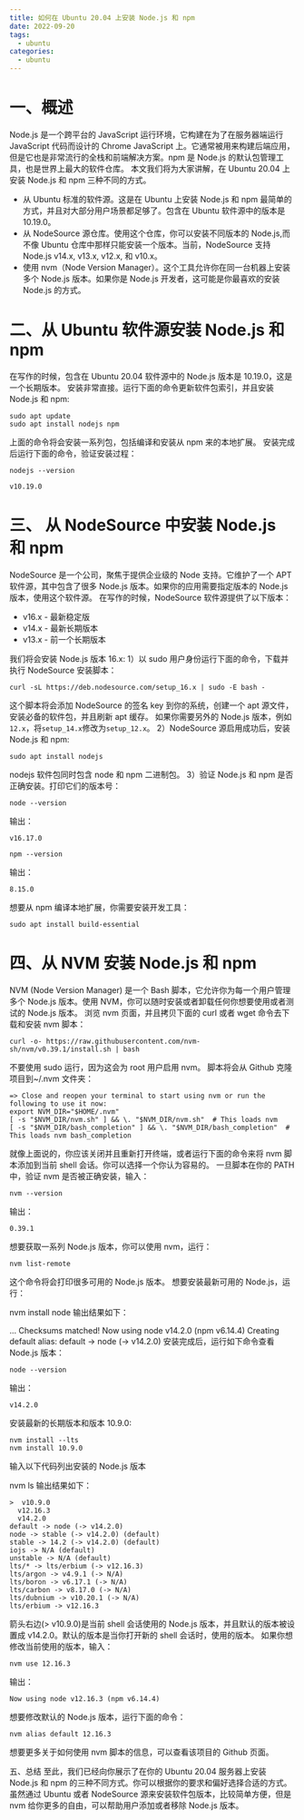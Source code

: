 ```yaml
---
title: 如何在 Ubuntu 20.04 上安装 Node.js 和 npm
date: 2022-09-20
tags:
  - ubuntu
categories:
  - ubuntu
---
```


# 一、概述

Node.js 是一个跨平台的 JavaScript 运行环境，它构建在为了在服务器端运行 JavaScript 代码而设计的 Chrome JavaScript 上。它通常被用来构建后端应用，但是它也是非常流行的全栈和前端解决方案。npm 是 Node.js 的默认包管理工具，也是世界上最大的软件仓库。
本文我们将为大家讲解，在 Ubuntu 20.04 上安装 Node.js 和 npm 三种不同的方式。

- 从 Ubuntu 标准的软件源。这是在 Ubuntu 上安装 Node.js 和 npm 最简单的方式，并且对大部分用户场景都足够了。包含在 Ubuntu 软件源中的版本是 10.19.0。
- 从 NodeSource 源仓库。使用这个仓库，你可以安装不同版本的 Node.js,而不像 Ubuntu 仓库中那样只能安装一个版本。当前，NodeSource 支持 Node.js v14.x, v13.x, v12.x, 和 v10.x。
- 使用 nvm（Node Version Manager）。这个工具允许你在同一台机器上安装多个 Node.js 版本。如果你是 Node.js 开发者，这可能是你最喜欢的安装 Node.js 的方式。

# 二、从 Ubuntu 软件源安装 Node.js 和 npm

在写作的时候，包含在 Ubuntu 20.04 软件源中的 Node.js 版本是 10.19.0，这是一个长期版本。
安装非常直接。运行下面的命令更新软件包索引，并且安装 Node.js 和 npm:

```
sudo apt update
sudo apt install nodejs npm
```

上面的命令将会安装一系列包，包括编译和安装从 npm 来的本地扩展。
安装完成后运行下面的命令，验证安装过程：

```
nodejs --version
```

```
v10.19.0
```

# 三、 从 NodeSource 中安装 Node.js 和 npm

NodeSource 是一个公司，聚焦于提供企业级的 Node 支持。它维护了一个 APT 软件源，其中包含了很多 Node.js 版本。如果你的应用需要指定版本的 Node.js 版本，使用这个软件源。
在写作的时候，NodeSource 软件源提供了以下版本：

- v16.x - 最新稳定版
- v14.x - 最新长期版本
- v13.x - 前一个长期版本

我们将会安装 Node.js 版本 16.x:
1）以 sudo 用户身份运行下面的命令，下载并执行 NodeSource 安装脚本：

```
curl -sL https://deb.nodesource.com/setup_16.x | sudo -E bash -
```

这个脚本将会添加 NodeSource 的签名 key 到你的系统，创建一个 apt 源文件，安装必备的软件包，并且刷新 apt 缓存。
如果你需要另外的 Node.js 版本，例如`12.x`，将`setup_14.x`修改为`setup_12.x`。
2）NodeSource 源启用成功后，安装 Node.js 和 npm:

```
sudo apt install nodejs
```

nodejs 软件包同时包含 node 和 npm 二进制包。
3）验证 Node.js 和 npm 是否正确安装。打印它们的版本号：

```
node --version
```

输出：

```
v16.17.0
```

```
npm --version
```

输出：

```
8.15.0
```

想要从 npm 编译本地扩展，你需要安装开发工具：

```
sudo apt install build-essential
```

# 四、从 NVM 安装 Node.js 和 npm

NVM (Node Version Manager) 是一个 Bash 脚本，它允许你为每一个用户管理多个 Node.js 版本。使用 NVM，你可以随时安装或者卸载任何你想要使用或者测试的 Node.js 版本。
浏览 nvm 页面，并且拷贝下面的 curl 或者 wget 命令去下载和安装 nvm 脚本：

```
curl -o- https://raw.githubusercontent.com/nvm-sh/nvm/v0.39.1/install.sh | bash
```

不要使用 sudo 运行，因为这会为 root 用户启用 nvm。
脚本将会从 Github 克隆项目到~/.nvm 文件夹：

```
=> Close and reopen your terminal to start using nvm or run the following to use it now:
export NVM_DIR="$HOME/.nvm"
[ -s "$NVM_DIR/nvm.sh" ] && \. "$NVM_DIR/nvm.sh"  # This loads nvm
[ -s "$NVM_DIR/bash_completion" ] && \. "$NVM_DIR/bash_completion"  # This loads nvm bash_completion
```

就像上面说的，你应该关闭并且重新打开终端，或者运行下面的命令来将 nvm 脚本添加到当前 shell 会话。你可以选择一个你认为容易的。
一旦脚本在你的 PATH 中，验证 nvm 是否被正确安装，输入：

```
nvm --version
```

输出：

```
0.39.1
```

想要获取一系列 Node.js 版本，你可以使用 nvm，运行：

```
nvm list-remote
```

这个命令将会打印很多可用的 Node.js 版本。
想要安装最新可用的 Node.js，运行：

nvm install node
输出结果如下：

...
Checksums matched!
Now using node v14.2.0 (npm v6.14.4)
Creating default alias: default -> node (-> v14.2.0)
安装完成后，运行如下命令查看 Node.js 版本：

```
node --version
```

输出：

```
v14.2.0
```

安装最新的长期版本和版本 10.9.0:

```
nvm install --lts
nvm install 10.9.0
```

输入以下代码列出安装的 Node.js 版本

nvm ls
输出结果如下：

```
>  v10.9.0
  v12.16.3
  v14.2.0
default -> node (-> v14.2.0)
node -> stable (-> v14.2.0) (default)
stable -> 14.2 (-> v14.2.0) (default)
iojs -> N/A (default)
unstable -> N/A (default)
lts/* -> lts/erbium (-> v12.16.3)
lts/argon -> v4.9.1 (-> N/A)
lts/boron -> v6.17.1 (-> N/A)
lts/carbon -> v8.17.0 (-> N/A)
lts/dubnium -> v10.20.1 (-> N/A)
lts/erbium -> v12.16.3
```

箭头右边(> v10.9.0)是当前 shell 会话使用的 Node.js 版本，并且默认的版本被设置成 v14.2.0。默认的版本是当你打开新的 shell 会话时，使用的版本。
如果你想修改当前使用的版本，输入：

```
nvm use 12.16.3
```

输出：

```
Now using node v12.16.3 (npm v6.14.4)
```

想要修改默认的 Node.js 版本，运行下面的命令：

```
nvm alias default 12.16.3
```

想要更多关于如何使用 nvm 脚本的信息，可以查看该项目的 Github 页面。

五、总结
至此，我们已经向你展示了在你的 Ubuntu 20.04 服务器上安装 Node.js 和 npm 的三种不同方式。你可以根据你的要求和偏好选择合适的方式。虽然通过 Ubuntu 或者 NodeSource 源来安装软件包版本，比较简单方便，但是 nvm 给你更多的自由，可以帮助用户添加或者移除 Node.js 版本。
